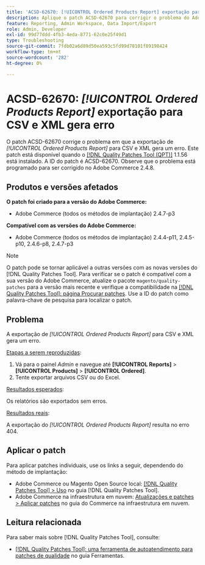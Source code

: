 ```yaml
---
title: 'ACSD-62670: [!UICONTROL Ordered Products Report] exportação para CSV e XML gera erro'
description: Aplique o patch ACSD-62670 para corrigir o problema do Adobe Commerce em que a exportação do [!UICONTROL Ordered Products Report] para CSV e XML gera um erro.
feature: Reporting, Admin Workspace, Data Import/Export
role: Admin, Developer
exl-id: 99d77ddd-4fb3-4eda-8771-62c0e25f49d1
type: Troubleshooting
source-git-commit: 7fdb02a6d89d50ea593c5fd99d78101f89198424
workflow-type: tm+mt
source-wordcount: '282'
ht-degree: 0%

---
```


# ACSD-62670: *[!UICONTROL Ordered Products Report]* exportação para CSV e XML gera erro

O patch ACSD-62670 corrige o problema em que a exportação de *[!UICONTROL Ordered Products Report]* para CSV e XML gera um erro. Este patch está disponível quando o [[!DNL Quality Patches Tool (QPT)]](https://experienceleague.adobe.com/docs/commerce-operations/tools/quality-patches-tool/usage.html) 1.1.56 está instalado. A ID do patch é ACSD-62670. Observe que o problema está programado para ser corrigido no Adobe Commerce 2.4.8.

## Produtos e versões afetados

**O patch foi criado para a versão do Adobe Commerce:**

* Adobe Commerce (todos os métodos de implantação) 2.4.7-p3

**Compatível com as versões do Adobe Commerce:**

* Adobe Commerce (todos os métodos de implantação) 2.4.4-p11, 2.4.5-p10, 2.4.6-p8, 2.4.7-p3

>[!NOTE]
>
>O patch pode se tornar aplicável a outras versões com as novas versões do [!DNL Quality Patches Tool]. Para verificar se o patch é compatível com a sua versão do Adobe Commerce, atualize o pacote `magento/quality-patches` para a versão mais recente e verifique a compatibilidade na [[!DNL Quality Patches Tool]: página Procurar patches](https://experienceleague.adobe.com/tools/commerce-quality-patches/index.html). Use a ID do patch como palavra-chave de pesquisa para localizar o patch.

## Problema

A exportação de *[!UICONTROL Ordered Products Report]* para CSV e XML gera um erro.

<u>Etapas a serem reproduzidas</u>:

1. Vá para o painel *Admin* e navegue até **[!UICONTROL Reports]** > **[!UICONTROL Products]** > **[!UICONTROL Ordered]**.
1. Tente exportar arquivos CSV ou do Excel.

<u>Resultados esperados</u>:

Os relatórios são exportados sem erros.

<u>Resultados reais</u>:

A exportação do *[!UICONTROL Ordered Products Report]* resulta no erro 404.

## Aplicar o patch

Para aplicar patches individuais, use os links a seguir, dependendo do método de implantação:

* Adobe Commerce ou Magento Open Source local: [[!DNL Quality Patches Tool] > Uso](/help/tools/quality-patches-tool/usage.md) no guia [!DNL Quality Patches Tool].
* Adobe Commerce na infraestrutura em nuvem: [Atualizações e patches > Aplicar patches](https://experienceleague.adobe.com/docs/commerce-cloud-service/user-guide/develop/upgrade/apply-patches.html) no guia do Commerce na infraestrutura em nuvem.

## Leitura relacionada

Para saber mais sobre [!DNL Quality Patches Tool], consulte:

* [[!DNL Quality Patches Tool]: uma ferramenta de autoatendimento para patches de qualidade](/help/tools/quality-patches-tool/quality-patches-tool-to-self-serve-quality-patches.md) no guia Ferramentas.
